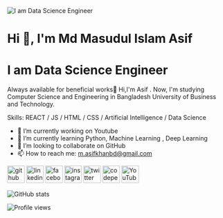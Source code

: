 
![I am Data Science Engineer ](https://pbs.twimg.com/profile_banners/1570476386539958273/1663270325/1500x500)
# Hi  👋, I'm Md Masudul Islam Asif
# I am Data Science Engineer 


Always available for beneficial works🙂 Hi,I'm Asif . Now, I'm studying Computer Science and Engineering in Bangladesh University of Business and Technology.

Skills:  REACT / JS / HTML / CSS / Artificial Intelligence / Data Science

- 🔭 I’m currently working on Youtube 
- 🌱 I’m currently learning Python, Machine Learning , Deep Learning 
- 👯 I’m looking to collaborate on GitHub 
- 📫 How to reach me: m.asifkhanbd@gmail.com 


[<img src='https://cdn.jsdelivr.net/npm/simple-icons@3.0.1/icons/github.svg' alt='github' height='40'>](https://github.com/https://github.com/asif-kabbo)  [<img src='https://cdn.jsdelivr.net/npm/simple-icons@3.0.1/icons/linkedin.svg' alt='linkedin' height='40'>](https://www.linkedin.com/in/https://www.linkedin.com/in/asif-khan-441441246//)  [<img src='https://cdn.jsdelivr.net/npm/simple-icons@3.0.1/icons/facebook.svg' alt='facebook' height='40'>](https://www.facebook.com/https://www.facebook.com/profile.php?id=100011028196719)  [<img src='https://cdn.jsdelivr.net/npm/simple-icons@3.0.1/icons/instagram.svg' alt='instagram' height='40'>](https://www.instagram.com/https://www.instagram.com/_asif_khan_s_//)  [<img src='https://cdn.jsdelivr.net/npm/simple-icons@3.0.1/icons/twitter.svg' alt='twitter' height='40'>](https://twitter.com/https://twitter.com/AK_Asif_Khan_)  [<img src='https://cdn.jsdelivr.net/npm/simple-icons@3.0.1/icons/codepen.svg' alt='codepen' height='40'>](https://codepen.io/https://codepen.io/asif_khan_)  [<img src='https://cdn.jsdelivr.net/npm/simple-icons@3.0.1/icons/youtube.svg' alt='YouTube' height='40'>](https://www.youtube.com/channel/https://www.youtube.com/channel/UCcVQunIy-4xC20i6uG0rOCQ)  

![GitHub stats](https://github-readme-stats.vercel.app/api?username=https://github.com/asif-kabbo&show_icons=true)  

![Profile views](https://gpvc.arturio.dev/https://github.com/asif-kabbo)  
